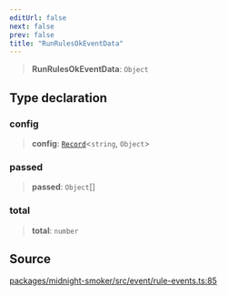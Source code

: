 ```yaml
---
editUrl: false
next: false
prev: false
title: "RunRulesOkEventData"
---
```


> **RunRulesOkEventData**: `Object`

## Type declaration

### config

> **config**: [`Record`]( https://www.typescriptlang.org/docs/handbook/utility-types.html#recordkeys-type )\<`string`, `Object`\>

### passed

> **passed**: `Object`[]

### total

> **total**: `number`

## Source

[packages/midnight-smoker/src/event/rule-events.ts:85](https://github.com/boneskull/midnight-smoker/blob/417858b/packages/midnight-smoker/src/event/rule-events.ts#L85)
